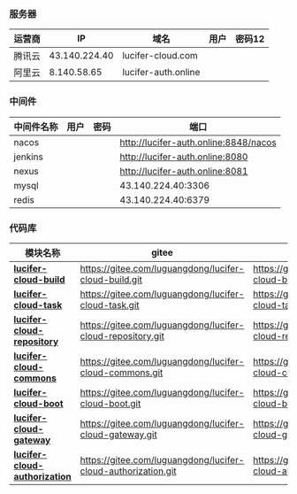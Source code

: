 ### 服务器

| 运营商 | IP            | 域名                | 用户    | 密码12 |
| ------ | ------------- | ------------------- | ------- |------|
| 腾讯云 | 43.140.224.40 | lucifer-cloud.com   |  |      |
| 阿里云 | 8.140.58.65   | lucifer-auth.online |  |      |


### 中间件

| 中间件名称 | 用户    | 密码    | 端口                                    |
| ---------- | ------- | ------- |---------------------------------------|
| nacos      |  |  | http://lucifer-auth.online:8848/nacos |
| jenkins    |  |  | http://lucifer-auth.online:8080       |
| nexus      |  |  | http://lucifer-auth.online:8081       |
| mysql      |  |  | 43.140.224.40:3306                    |
| redis      |         |         | 43.140.224.40:6379                    |


### 代码库

| 模块名称                                                     | gitee                                                        | github |
| ------------------------------------------------------------ | ------------------------------------------------------------ | ------ |
| **[lucifer-cloud-build](https://gitee.com/luguangdong/lucifer-cloud-build)** | https://gitee.com/luguangdong/lucifer-cloud-build.git        | https://github.com/luguangdong/lucifer-cloud-build.git       |
| **[lucifer-cloud-task](https://gitee.com/luguangdong/lucifer-cloud-task)** | https://gitee.com/luguangdong/lucifer-cloud-task.git         |   https://github.com/luguangdong/lucifer-cloud-task.git     |
| **[lucifer-cloud-repository](https://gitee.com/luguangdong/lucifer-cloud-repository)** | https://gitee.com/luguangdong/lucifer-cloud-repository.git   |  https://github.com/luguangdong/lucifer-cloud-repository.git      |
| **[lucifer-cloud-commons](https://gitee.com/luguangdong/lucifer-cloud-commons)** | https://gitee.com/luguangdong/lucifer-cloud-commons.git      | https://github.com/luguangdong/lucifer-cloud-commons.git       |
| **[lucifer-cloud-boot](https://gitee.com/luguangdong/lucifer-cloud-boot)** | https://gitee.com/luguangdong/lucifer-cloud-boot.git         | https://github.com/luguangdong/lucifer-cloud-boot.git       |
| **[lucifer-cloud-gateway](https://gitee.com/luguangdong/lucifer-cloud-gateway)** | https://gitee.com/luguangdong/lucifer-cloud-gateway.git      | https://github.com/luguangdong/lucifer-cloud-gateway.git       |
| **[lucifer-cloud-authorization](https://gitee.com/luguangdong/lucifer-cloud-authorization)** | https://gitee.com/luguangdong/lucifer-cloud-authorization.git |https://github.com/luguangdong/lucifer-cloud-authorization.git        |

